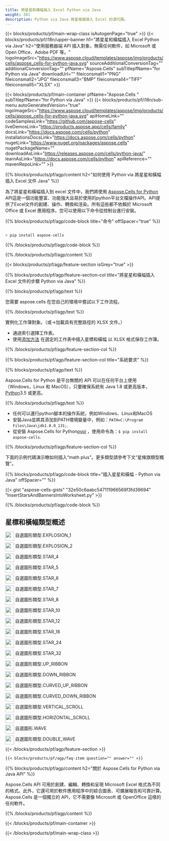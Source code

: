 ```yaml
---
title: 將星星和橫幅插入 Excel Python via Java
weight: 381
description: Python via Java 將星條旗插入 Excel 的源代碼。
---
```

{{< blocks/products/pf/main-wrap-class isAutogenPage="true" >}}
{{< blocks/products/pf/i18n/upper-banner h1="將星星和橫幅插入 Excel Python via Java" h2="使用服務器端 API 插入對象，無需任何軟件，如 Microsoft 或 Open Office、Adobe PDF 等。" logoImageSrc="https://www.aspose.cloud/templates/aspose/img/products/cells/aspose_cells-for-python-java.svg" sourceAdditionalConversionTag="" additionalConversionTag="" pfName="Aspose.Cells" subTitlepfName="for Python via Java" downloadUrl="" fileiconsmall1="PNG" fileiconsmall2="JPG" fileiconsmall3="BMP" fileiconsmall4="TIFF" fileiconsmall5="XLSX" >}}

{{< blocks/products/pf/main-container pfName="Aspose.Cells " subTitlepfName="for Python via Java" >}}
{{< blocks/products/pf/i18n/sub-menu autoGeneratedVersion="true" logoImageSrc="https://www.aspose.cloud/templates/aspose/img/products/cells/aspose_cells-for-python-java.svg" apiHomeLink="" codeSamplesLink="https://github.com/aspose-cells" liveDemosLink="https://products.aspose.app/cells/family" docsLink="https://docs.aspose.com/cells/python" installationsDocsLink="https://docs.aspose.com/cells/python" nugetLink="https://www.nuget.org/packages/aspose.cells" nugetPackageName="" downloadAsLink="https://releases.aspose.com/cells/python-java/" learnAsLink="https://docs.aspose.com/cells/python" apiReference="" mavenRepoLink="" >}}

{{% blocks/products/pf/agp/content h2="如何使用 Python via 將星星和橫幅插入 Excel 文件 Java" %}}

為了將星星和橫幅插入到 excel 文件中，我們將使用
 [Aspose.Cells for Python](https://pypi.org/project/aspose-cells/) 
 API這是一個功能豐富、功能強大且易於使用的python平台文檔操作API。API提供了Excel文件的創建、操作、轉換和渲染。所有這些都不依賴於 Microsoft Office 或 Excel 應用程序。您可以使用以下命令從控制台進行安裝。

{{% blocks/products/pf/agp/code-block title="命令" offSpacer="true" %}}

```cs

> pip install aspose-cells

```

{{% /blocks/products/pf/agp/code-block %}}

{{% /blocks/products/pf/agp/content %}}

{{< blocks/products/pf/agp/feature-section isGrey="true" >}}

{{% blocks/products/pf/agp/feature-section-col title="將星星和橫幅插入 Excel 文件的步驟 Python via Java" %}}

{{% blocks/products/pf/agp/text %}}

您需要 aspose.cells 在您自己的環境中嘗試以下工作流程。

{{% /blocks/products/pf/agp/text %}}

實例化工作簿對象。（或->加載具有完整路徑的 XLSX 文件。）
+ 通過索引選擇工作表。
 + 使用[添加方法](https://reference.aspose.com/cells/python-java/asposecells.api/shapecollection#addAutoShape(int,%20int,%20int,%20int,%20int,%20int,%20int)) 在選定的工作表中插入星標和橫幅
以 XLSX 格式保存工作簿。

{{% /blocks/products/pf/agp/feature-section-col %}}

{{% blocks/products/pf/agp/feature-section-col title="系統要求" %}}

{{% blocks/products/pf/agp/text %}}

 Aspose.Cells for Python 是平台無關的 API 可以在任何平台上使用（Windows，Linux 和 MacOS），只要確保系統有 Java 1.8 或更高版本，[Python](https://www.python.org/downloads/)3.5 或更高。
 
{{% /blocks/products/pf/agp/text %}}

- 任何可以運行python腳本的操作系統，例如Windows、Linux和MacOS
- 安裝Java並將其添加到PATH環境變量中，例如：<code>PATH=C:\Program Files\Java\jdk1.8.0_131;</code>.
- 從安裝 Aspose.Cells for Python<a href="https://pypi.org/project/aspose-cells/">pypi</a> ，使用命令為：<code>$ pip install aspose-cells</code>.

{{% /blocks/products/pf/agp/feature-section-col %}}

下面的示例代碼演示瞭如何插入“math plus”。更多類型請參考下文“星條旗類型概覽”。

{{% blocks/products/pf/agp/code-block title="插入星星和橫幅 - Python via Java" offSpacer="" %}}

{{< gist "aspose-cells-gists" "32e50c6aabc547111966569f3fd39694" "InsertStarsAndBannersIntoWorksheet.py" >}}

{{% /blocks/products/pf/agp/code-block %}}

<div class="container-fluid features-section bg-gray">
 <a class="anchor" id="features" name="features">
 </a>
 <div class="row">
  <div class="container">
   <h2 class="pr-ft">
星標和橫幅類型概述
   </h2>
   <div class="col-lg-4">
    <img src="/cells/net/shapes/insert-stars-and-banners-to-excel/explosion_8_points.png" align="left" width="28" height="28">
    <p class="col-lg-10">
自選圖形類型.EXPLOSION_1
    </p>
   </div>
   <div class="col-lg-4">
    <img src="/cells/net/shapes/insert-stars-and-banners-to-excel/explosion_14_points.png" align="left" width="28" height="28">
    <p class="col-lg-10">
自選圖形類型.EXPLOSION_2
    </p>
   </div>
   <div class="col-lg-4">
    <img src="/cells/net/shapes/insert-stars-and-banners-to-excel/star_4_points.png" align="left" width="28" height="28">
    <p class="col-lg-10">
自選圖形類型.STAR_4
    </p>
   </div>
   <div class="col-lg-4">
    <img src="/cells/net/shapes/insert-stars-and-banners-to-excel/star_5_points.png" align="left" width="28" height="28">
    <p class="col-lg-10">
自選圖形類型.STAR_5
    </p>
   </div>
   <div class="col-lg-4">
    <img src="/cells/net/shapes/insert-stars-and-banners-to-excel/star_6_points.png" align="left" width="28" height="28">
    <p class="col-lg-10">
自選圖形類型.STAR_6
    </p>
   </div>
   <div class="col-lg-4">
    <img src="/cells/net/shapes/insert-stars-and-banners-to-excel/star_7_points.png" align="left" width="28" height="28">
    <p class="col-lg-10">
自選圖形類型.STAR_7
    </p>
   </div>
   <div class="col-lg-4">
    <img src="/cells/net/shapes/insert-stars-and-banners-to-excel/star_8_points.png" align="left" width="28" height="28">
    <p class="col-lg-10">
自選圖形類型.STAR_8
    </p>
   </div>
   <div class="col-lg-4">
    <img src="/cells/net/shapes/insert-stars-and-banners-to-excel/star_10_points.png" align="left" width="28" height="28">
    <p class="col-lg-10">
自選圖形類型.STAR_10
    </p>
   </div>
   <div class="col-lg-4">
    <img src="/cells/net/shapes/insert-stars-and-banners-to-excel/star_12_points.png" align="left" width="28" height="28">
    <p class="col-lg-10">
自選圖形類型.STAR_12
    </p>
   </div>
   <div class="col-lg-4">
    <img src="/cells/net/shapes/insert-stars-and-banners-to-excel/star_16_points.png" align="left" width="28" height="28">
    <p class="col-lg-10">
自選圖形類型.STAR_16
    </p>
   </div>
   <div class="col-lg-4">
    <img src="/cells/net/shapes/insert-stars-and-banners-to-excel/star_24_points.png" align="left" width="28" height="28">
    <p class="col-lg-10">
自選圖形類型.STAR_24
    </p>
   </div>
   <div class="col-lg-4">
    <img src="/cells/net/shapes/insert-stars-and-banners-to-excel/star_32_points.png" align="left" width="28" height="28">
    <p class="col-lg-10">
自選圖形類型.STAR_32
    </p>
   </div>
   <div class="col-lg-4">
    <img src="/cells/net/shapes/insert-stars-and-banners-to-excel/ribbon_tilted_up.png" align="left" width="28" height="28">
    <p class="col-lg-10">
自選圖形類型.UP_RIBBON
    </p>
   </div>
   <div class="col-lg-4">
    <img src="/cells/net/shapes/insert-stars-and-banners-to-excel/ribbon_tilted_down.png" align="left" width="28" height="28">
    <p class="col-lg-10">
自選圖形類型.DOWN_RIBBON
    </p>
   </div>
   <div class="col-lg-4">
    <img src="/cells/net/shapes/insert-stars-and-banners-to-excel/ribbon_curved_and_tilted_up.png" align="left" width="28" height="28">
    <p class="col-lg-10">
自選圖形類型.CURVED_UP_RIBBON
    </p>
   </div>
   <div class="col-lg-4">
    <img src="/cells/net/shapes/insert-stars-and-banners-to-excel/ribbon_curved_and_tilted_down.png" align="left" width="28" height="28">
    <p class="col-lg-10">
自選圖形類型.CURVED_DOWN_RIBBON
    </p>
   </div>
   <div class="col-lg-4">
    <img src="/cells/net/shapes/insert-stars-and-banners-to-excel/scroll_vertical.png" align="left" width="28" height="28">
    <p class="col-lg-10">
自選圖形類型.VERTICAL_SCROLL
    </p>
   </div>
   <div class="col-lg-4">
    <img src="/cells/net/shapes/insert-stars-and-banners-to-excel/scroll_horizontal.png" align="left" width="28" height="28">
    <p class="col-lg-10">
自選圖形類型.HORIZONTAL_SCROLL
    </p>
   </div>
   <div class="col-lg-4">
    <img src="/cells/net/shapes/insert-stars-and-banners-to-excel/wave.png" align="left" width="28" height="28">
    <p class="col-lg-10">
自選圖形.WAVE
    </p>
   </div>
   <div class="col-lg-4">
    <img src="/cells/net/shapes/insert-stars-and-banners-to-excel/double_wave.png" align="left" width="28" height="28">
    <p class="col-lg-10">
自選圖形類型.DOUBLE_WAVE
    </p>
   </div>
  </div>
 </div>
</div>

{{< /blocks/products/pf/agp/feature-section >}}

    {{< blocks/products/pf/agp/faq-item question="" answer="" >}}
 

<!-- aboutfile Starts -->

{{% blocks/products/pf/agp/content h2="關於 Aspose.Cells for Python via Java API" %}}

 Aspose.Cells API 可用於創建、編輯、轉換和呈現 Microsoft Excel 格式為不同的格式。此外，它還可用於軟件應用程序中的綜合圖表、可擴展報告和可靠計算。 Aspose.Cells 是一個獨立的 API，它不需要像 Microsoft 或 OpenOffice 這樣的任何軟件。

{{% /blocks/products/pf/agp/content %}}



<!-- aboutfile Ends -->
<!--
{{< blocks/products/pf/agp/other-supported-section title="Other Supported Splitting Formats" subTitle="Using Python, One can also split large file into chunks of many other file formats including." >}}

{{< blocks/products/pf/agp/other-supported-section-item href="https://products.aspose.com/cells/net/splitter/ods/" name="ODS" description="OpenDocument Spreadsheet File" >}}
{{< blocks/products/pf/agp/other-supported-section-item href="https://products.aspose.com/cells/net/splitter/xls/" name="XLS" description="Excel Binary Format" >}}
{{< blocks/products/pf/agp/other-supported-section-item href="https://products.aspose.com/cells/net/splitter/xlsb/" name="XLSB" description="Binary Excel Workbook File" >}}
{{< blocks/products/pf/agp/other-supported-section-item href="https://products.aspose.com/cells/net/splitter/xlsm/" name="XLSM" description="Spreadsheet File" >}}

{{< /blocks/products/pf/agp/other-supported-section >}}

-->

{{< /blocks/products/pf/main-container >}}
    
{{< /blocks/products/pf/main-wrap-class >}}
